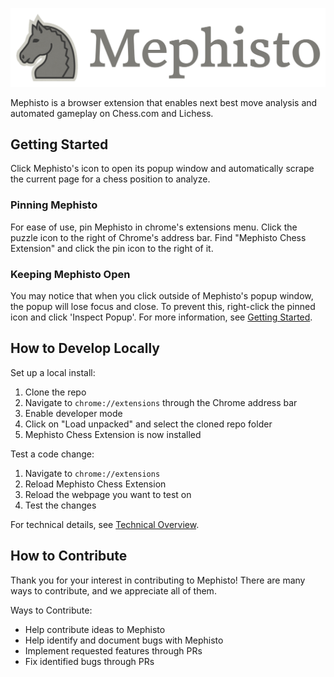 ![alt text](https://raw.githubusercontent.com/AlexPetrusca/Mephisto/master/res/mephisto_banner_lowercase.png)

Mephisto is a browser extension that enables next best move analysis and automated gameplay on Chess.com and Lichess. 


## Getting Started
Click Mephisto's icon to open its popup window and automatically scrape the current page for a chess position to 
analyze.

### Pinning Mephisto
For ease of use, pin Mephisto in chrome's extensions menu. Click the puzzle icon to the right of Chrome's address bar. 
Find "Mephisto Chess Extension" and click the pin icon to the right of it.

### Keeping Mephisto Open
You may notice that when you click outside of Mephisto's popup window, the popup will lose focus and close. To prevent
this, right-click the pinned icon and click 'Inspect Popup'. For more information, see [Getting Started](https://github.com/AlexPetrusca/Mephisto/wiki/Getting-Started).


## How to Develop Locally
Set up a local install:
1. Clone the repo
2. Navigate to `chrome://extensions` through the Chrome address bar
3. Enable developer mode
4. Click on "Load unpacked" and select the cloned repo folder
5. Mephisto Chess Extension is now installed

Test a code change:
1. Navigate to `chrome://extensions`
2. Reload Mephisto Chess Extension
3. Reload the webpage you want to test on
4. Test the changes

For technical details, see [Technical Overview](https://github.com/AlexPetrusca/Mephisto/wiki/Technical-Overview).


## How to Contribute
Thank you for your interest in contributing to Mephisto! There are many ways to contribute, and we appreciate all of them.

Ways to Contribute:
- Help contribute ideas to Mephisto
- Help identify and document bugs with Mephisto
- Implement requested features through PRs
- Fix identified bugs through PRs
